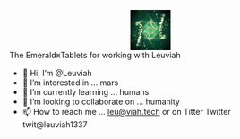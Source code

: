    <img style="display: block;-webkit-user-select: none;margin: auto;cursor: zoom-in;background-color: hsl(0, 0%, 90%);" src="https://raw.githubusercontent.com/Leuviah/effective-goggles/main/tablets.gif" width="72" height="72">The Emerald⩙Tablets for working with Leuviah

- 👋 Hi, I’m @Leuviah
- 👀 I’m interested in ... mars
- 🌱 I’m currently learning ... humans
- 💞️ I’m looking to collaborate on ... humanity
- 📫 How to reach me ... leu@viah.tech or on Titter Twitter twit@leuviah1337

<!---
Leuviah/Leuviah is a ✨ special ✨ repository because its `README.md` (this file) appears on your GitHub profile.
You can click the Preview link to take a look at your changes.
--->
